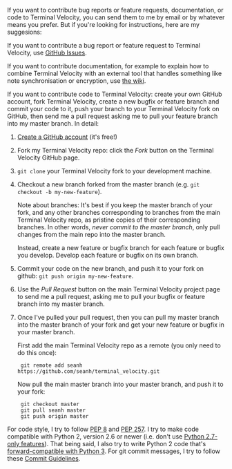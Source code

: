 If you want to contribute bug reports or feature requests, documentation, or
code to Terminal Velocity, you can send them to me by email or by whatever means
you prefer. But if you're looking for instructions, here are my suggesions:

If you want to contribute a bug report or feature request to Terminal Velocity,
use
[GitHub Issues](https://github.com/seanh/terminal_velocity/issues?state=open).

If you want to contribute documentation, for example to explain how to combine
Terminal Velocity with an external tool that handles something like note
synchronisation or encryption, use
[the wiki](https://github.com/seanh/terminal_velocity/wiki).

If you want to contribute code to Terminal Velocity: create your own GitHub
account, fork Terminal Velocity, create a new bugfix or feature branch and
commit your code to it, push your branch to your Terminal Velocity fork on
GitHub, then send me a pull request asking me to pull your feature branch into
my master branch. In detail:

1. [Create a GitHub account](https://github.com/signup) (it's free!)

2. Fork my Terminal Velocity repo: click the _Fork_ button on the Terminal
   Velocity GitHub page.

3. `git clone` your Terminal Velocity fork to your development machine.

4. Checkout a new branch forked from the master branch
   (e.g. `git checkout -b my-new-feature`).

   Note about branches: It's best if you keep the master branch of your fork,
   and any other branches corresponding to branches from the main Terminal
   Velocity repo, as pristine copies of their corresponding branches. In other
   words, _never commit to the master branch_, only pull changes from the main
   repo into the master branch.

   Instead, create a new feature or bugfix branch for each feature or bugfix
   you develop. Develop each feature or bugfix on its own branch.

5. Commit your code on the new branch, and push it to your fork on github:
   `git push origin my-new-feature`.

6. Use the _Pull Request_ button on the main Terminal Velocity project page to
   send me a pull request, asking me to pull your bugfix or feature branch into
   my master branch.

7. Once I've pulled your pull request, then you can pull my master branch into
   the master branch of your fork and get your new feature or bugfix in your
   master branch.

   First add the main Terminal Velocity repo as a remote (you only need to do
   this once):

        git remote add seanh https://github.com/seanh/terminal_velocity.git

   Now pull the main master branch into your master branch, and push it to your
   fork:

        git checkout master
        git pull seanh master
        git push origin master

For code style, I try to follow [PEP 8](http://www.python.org/dev/peps/pep-0008/) and
[PEP 257](http://www.python.org/dev/peps/pep-0257/). I try to make code compatible
with Python 2, version 2.6 or newer (i.e. don't use
[Python 2.7-only features](http://docs.python.org/2/whatsnew/2.7.html)).
That being said, I also try to write Python 2 code that's
[forward-compatible with Python 3](http://lucumr.pocoo.org/2011/1/22/forwards-compatible-python/).
For git commit messages, I try to follow these [Commit Guidelines](http://git-scm.com/book/en/Distributed-Git-Contributing-to-a-Project#Commit-Guidelines).

